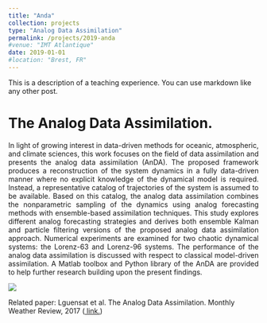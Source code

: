```yaml
---
title: "Anda"
collection: projects
type: "Analog Data Assimilation"
permalink: /projects/2019-anda
#venue: "IMT Atlantique"
date: 2019-01-01
#location: "Brest, FR"
---
```


This is a description of a teaching experience. You can use markdown like any other post.

The Analog Data Assimilation. 
======
<div style="text-align: justify"> 
In light of growing interest in data-driven methods for oceanic, atmospheric, and climate sciences, this work focuses on the field of data assimilation and presents the analog data assimilation (AnDA). The proposed framework produces a reconstruction of the system dynamics in a fully data-driven manner where no explicit knowledge of the dynamical model is required. Instead, a representative catalog of trajectories of the system is assumed to be available. Based on this catalog, the analog data assimilation combines the nonparametric sampling of the dynamics using analog forecasting methods with ensemble-based assimilation techniques. This study explores different analog forecasting strategies and derives both ensemble Kalman and particle filtering versions of the proposed analog data assimilation approach. Numerical experiments are examined for two chaotic dynamical systems: the Lorenz-63 and Lorenz-96 systems. The performance of the analog data assimilation is discussed with respect to classical model-driven assimilation. A Matlab toolbox and Python library of the AnDA are provided to help further research building upon the present findings. </div>

![](https://www.imt-atlantique.fr/sites/default/files/rfablet/anda.jpg)

Related paper: Lguensat et al. The Analog Data Assimilation. Monthly Weather Review, 2017 (<a href= "https://www.researchgate.net/publication/309742591_The_Analog_Data_Assimilation"> link.</a>)



